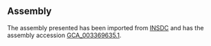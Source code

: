 
Assembly
--------

The assembly presented has been imported from 
[INSDC](http://www.insdc.org) and has the assembly accession
[GCA\_003369635.1](http://www.ebi.ac.uk/ena/data/view/GCA_003369635.1).

